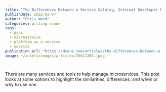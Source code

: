 ```yaml
---
title: "The Differences Between a Service Catalog, Internal Developer Platform, and..."
publishDate: 2022-02-07
author: "Chris Ward"
categories: writing dzone
tags: 
  - paas
  - microservice
  - platform as a service
  - service
publication_url: "https://dzone.com/articles/the-differences-between-a-service-catalog-internal"
image: ~/assets/images/articles/15617203.jpeg

---
```

There are many services and tools to help manage microservices. This post looks at some options to highlight the similarities, differences, and when or why to use one.

